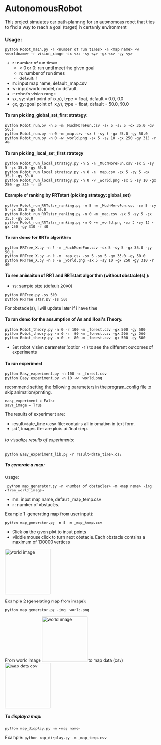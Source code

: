 # AutonomousRobot
This project simulates our path-planning for an autonomous robot that tries to find a way to reach a goal (target)
in certainly environment 
### Usage:
``` python Robot_main.py -n <number of run times> -m <map name> -w <worldname> -r vision_range -sx <x> -sy <y> -gx <x> -gy <y> ```

* n: number of run times
    - < 0 or 0: run until meet the given goal
    - n: number of run times
    - default: 1
* m: input map name, default _map.csv
* w: input world model, no default.
* r: robot's vision range.
* sx, sy: start point of (x,y), type = float, default = 0.0, 0.0
* gx, gy: goal point of (x,y), type = float, default = 50.0, 50.0

#### To run picking_global_set_first strategy:
```
python Robot_run.py -n 5 -m _MuchMoreFun.csv -sx 5 -sy 5 -gx 35.0 -gy 50.0
python Robot_run.py -n 0 -m _map.csv -sx 5 -sy 5 -gx 35.0 -gy 50.0
python Robot_run.py -n 0 -w _world.png -sx 5 -sy 10 -gx 250 -gy 310 -r 40
```
#### To run picking_local_set_first strategy
```
python Robot_run_local_strategy.py -n 5 -m _MuchMoreFun.csv -sx 5 -sy 5 -gx 35.0 -gy 50.0
python Robot_run_local_strategy.py -n 0 -m _map.csv -sx 5 -sy 5 -gx 35.0 -gy 50.0
python Robot_run_local_strategy.py -n 0 -w _world.png -sx 5 -sy 10 -gx 250 -gy 310 -r 40
```
#### Example of ranking by RRTstart (picking strategy: global_set)
```
python Robot_run_RRTstar_ranking.py -n 5 -m _MuchMoreFun.csv -sx 5 -sy 5 -gx 35.0 -gy 50.0
python Robot_run_RRTstar_ranking.py -n 0 -m _map.csv -sx 5 -sy 5 -gx 35.0 -gy 50.0
python Robot_run_RRTstar_ranking.py -n 0 -w _world.png -sx 5 -sy 10 -gx 250 -gy 310 -r 40

```
#### To run demo for RRTx algorithm:
```
python RRTree_X.py -n 5 -m _MuchMoreFun.csv -sx 5 -sy 5 -gx 35.0 -gy 50.0
python RRTree_X.py -n 0 -m _map.csv -sx 5 -sy 5 -gx 35.0 -gy 50.0
python RRTree_X.py -n 0 -w _world.png -sx 5 -sy 10 -gx 250 -gy 310 -r 40
```
#### To see animaiton of RRT and RRTstart algorithm (without obstacle(s) ):
*   ss: sample size (default 2000)
```
python RRTree.py -ss 500
python RRTree_star.py -ss 500
```
For obstacle(s), i will update later if i have time

#### To run demo for the assumption of An and Hoai's Theory:
``` 
python Robot_theory.py -n 0 -r 100 -m _forest.csv -gx 500 -gy 500
python Robot_theory.py -n 0 -r  90 -m _forest.csv -gx 500 -gy 500
python Robot_theory.py -n 0 -r  80 -m _forest.csv -gx 500 -gy 500
```
* Set robot_vision parameter (option -r ) to see the different outcomes of experiments
#### To run experiment
``` 
python Easy_experiment.py -n 100 -m _forest.csv
python Easy_experiment.py -n 10 -w _world.png
```
recommend setting the following parameters in the program_config file to skip animation/printing.
```
easy_experiment = False
save_image = True
```

The results of experiment are:
* result<date_time>.csv file: contains all infomation in text form.
* pdf, images file: are plots at final step.
###### to visualize results of experiments:

```
python Easy_experiment_lib.py -r result<date_time>.csv
```

##### To generate a map:
Usage:

``` python map_generator.py -n <number of obstacles> -m <map name> -img <from_world_image>```

* mn: input map name, default _map_temp.csv
* n: number of obstacles.

Example 1 (generating map from user input):  

``` python map_generator.py -n 5 -m _map_temp.csv  ```
- Click on the given plot to input points
- Middle mouse click to turn next obstacle. Each obstacle contains a maximum of 100000 vertices

<img src="https://github.com/ThanhBinhTran/autonomousRobot/blob/main/Map_generator/map_display_user_input_demo.png" width="150" alt="world image">

Example 2 (generating map from image):

``` python map_generator.py -img _world.png ```

From world image <img src="https://github.com/ThanhBinhTran/autonomousRobot/blob/main/Map_generator/_world.png" width="150" alt="world image"> to map data (csv) <img src="https://github.com/ThanhBinhTran/autonomousRobot/blob/main/Map_generator/map_display_world_demo.png" width="150" alt="map data csv">



##### To display a map: 
``` python map_display.py -m <map name> ```

Example: ``` python map_display.py -m _map_temp.csv ```